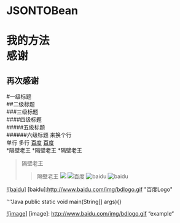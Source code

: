 # JSONTOBean
我的方法
<br>
感谢
====
再次感谢
-------
#一级标题  
##二级标题  
###三级标题  
####四级标题  
#####五级标题  
######六级标题 
来换个行<br> 
		单行
		多行
[百度](https://www.baidu.com)
[百度](https://www.baidu.com "悬停显示")  
*隔壁老王
	*隔壁老王
		*隔壁老王
>隔壁老王
>>隔壁老王
![](http://www.baidu.com/img/bdlogo.gif) 
![百度](http://www.baidu.com/img/bdlogo.gif) 
![baidu](http://www.baidu.com/img/bdlogo.gif "百度logo") 
![baidu](http://github.com/wangjiasheng/JSONTOBean/img/bdlogo.gif "百度logo") 

[![baidu]](http://baidu.com)
[baidu]:http://www.baidu.com/img/bdlogo.gif "百度Logo" 

‘‘‘‘Java
public static  void main(String[] args){}

[![image]](http://www.example.com/) [image]: http://www.baidu.com/img/bdlogo.gif “example“
